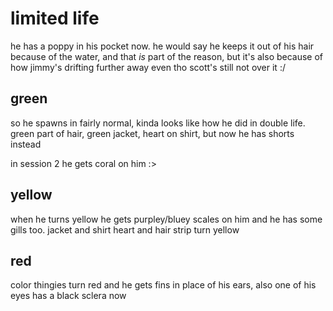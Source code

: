 # limited life

he has a poppy in his pocket now. he would say he keeps it out of his hair because of the water, and that *is* part of the reason, but it's also because of how jimmy's drifting further away even tho scott's still not over it :/

## green

so he spawns in fairly normal, kinda looks like how he did in double life. green part of hair, green jacket, heart on shirt, but now he has shorts instead

in session 2 he gets coral on him :>

## yellow

when he turns yellow he gets purpley/bluey scales on him and he has some gills too. jacket and shirt heart and hair strip turn yellow

## red

color thingies turn red and he gets fins in place of his ears, also one of his eyes has a black sclera now
